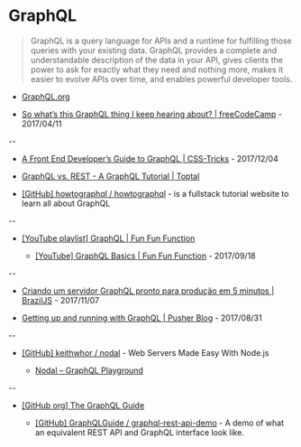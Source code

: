 # GraphQL

> GraphQL is a query language for APIs and a runtime for fulfilling those queries with your existing data. GraphQL provides a complete and understandable description of the data in your API, gives clients the power to ask for exactly what they need and nothing more, makes it easier to evolve APIs over time, and enables powerful developer tools.

* [GraphQL.org](http://graphql.org/)

* [So what’s this GraphQL thing I keep hearing about? | freeCodeCamp](https://medium.freecodecamp.com/so-whats-this-graphql-thing-i-keep-hearing-about-baf4d36c20cf) - 2017/04/11

--

* [A Front End Developer’s Guide to GraphQL | CSS-Tricks](https://css-tricks.com/front-end-developers-guide-graphql/) - 2017/12/04

* [GraphQL vs. REST - A GraphQL Tutorial | Toptal](https://www.toptal.com/api-development/graphql-vs-rest-tutorial)

* [[GitHub] howtographql / howtographql](https://github.com/howtographql/howtographql) - is a fullstack tutorial website to learn all about GraphQL

--

* [[YouTube playlist] GraphQL | Fun Fun Function](https://www.youtube.com/watch?v=lAJWHHUz8_8&list=PL0zVEGEvSaeEjIDdbK1KfR7V9XBCVAr0P)

  * [[YouTube] GraphQL Basics | Fun Fun Function](https://www.youtube.com/watch?v=lAJWHHUz8_8) - 2017/09/18

--

* [Criando um servidor GraphQL pronto para produção em 5 minutos | BrazilJS](https://braziljs.org/blog/criando-um-servidor-graphql-pronto-para-producao-em-5-minutos/) - 2017/11/07

* [Getting up and running with GraphQL | Pusher Blog](https://blog.pusher.com/getting-up-and-running-with-graphql/) - 2017/08/31

--

* [[GitHub] keithwhor / nodal](https://github.com/keithwhor/nodal/) - Web Servers Made Easy With Node.js

  * [Nodal – GraphQL Playground](http://graphql.nodaljs.com/)

--

* [[GitHub org] The GraphQL Guide](https://github.com/GraphQLGuide)

  * [[GitHub] GraphQLGuide / graphql-rest-api-demo](https://github.com/GraphQLGuide/graphql-rest-api-demo) - A demo of what an equivalent REST API and GraphQL interface look like.
